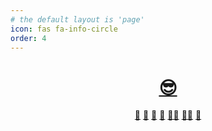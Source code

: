 ```yaml
---
# the default layout is 'page'
icon: fas fa-info-circle
order: 4
---
```


<h1 align="center"><a href="https://github.com/h00bab" title="hq">😎</a></h1>
<p align="center">
        <a href="mailto:hq@h00bab.io" title="cmkp">💂</a>
        <a href="mailto:hq@h00bab.io" title="crz">👲</a>
        <a href="mailto:hq@h00bab.io" title="eric">🦸</a>
        <a href="mailto:hq@h00bab.io" title="jic">🧝</a>
        <a href="https://github.com/jayho419" title="miru">🧑‍🚒</a>
        <a href="https://github.com/skyoh" title="sky">🧑‍🚀</a>
        <a href="https://github.com/LeeTonga" title="tonga">🧙</a>
    <!-- <br>
        <i>
        </i>
    <br> -->
</p>


 <!-- > [`💂`](mailto:hq@h00bab.io)
{: .prompt-tip } -->
